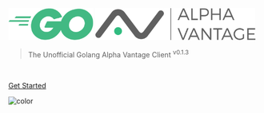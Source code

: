 <!-- _coverpage.md -->
<img src="_images/golang-logo.png" height="64">
<img src="_images/alpha-vantage-banner.png" height="64" >

> The Unofficial Golang Alpha Vantage Client
<sup style="font-size:12px">v0.1.3</sup>

<br>

[Get Started](#go-alpha-vantage)

<!-- background color -->

![color](#ffffff)
